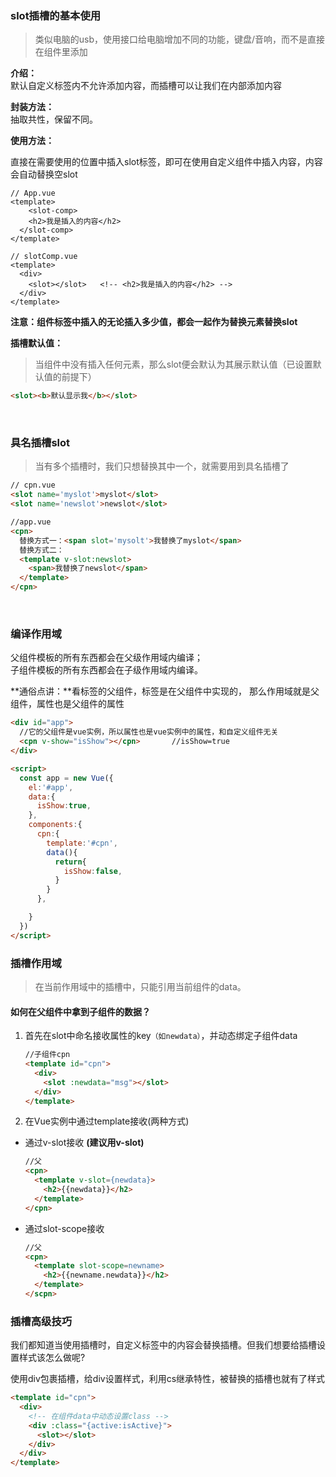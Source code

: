 ### slot插槽的基本使用

> 类似电脑的usb，使用接口给电脑增加不同的功能，键盘/音响，而不是直接在组件里添加  

**介绍：**  
默认自定义标签内不允许添加内容，而插槽可以让我们在内部添加内容

**封装方法：**  
抽取共性，保留不同。

**使用方法：**

直接在需要使用的位置中插入slot标签，即可在使用自定义组件中插入内容，内容会自动替换空slot		

```vue
// App.vue
<template>
	<slot-comp>
  	<h2>我是插入的内容</h2>
  </slot-comp>	
</template>
```

```vue
// slotComp.vue
<template>
  <div>
    <slot></slot> 	<!-- <h2>我是插入的内容</h2> -->
  </div>
</template>
```

**注意：组件标签中插入的无论插入多少值，都会一起作为替换元素替换slot**

**插槽默认值：**

> 当组件中没有插入任何元素，那么slot便会默认为其展示默认值（已设置默认值的前提下）

```html
<slot><b>默认显示我</b></slot>
```



<br>

### 具名插槽slot

> 当有多个插槽时，我们只想替换其中一个，就需要用到具名插槽了 

```html
// cpn.vue
<slot name='myslot'>myslot</slot>
<slot name='newslot'>newslot</slot>	

//app.vue
<cpn>
  替换方式一：<span slot='mysolt'>我替换了myslot</span>
  替换方式二：
  <template v-slot:newslot>
    <span>我替换了newslot</span>
  </template>
</cpn>
```
<br>

### 编译作用域

  父组件模板的所有东西都会在父级作用域内编译；  
  子组件模板的所有东西都会在子级作用域内编译。  

**通俗点讲：**看标签的父组件，标签是在父组件中实现的，
那么作用域就是父组件，属性也是父组件的属性

```html
<div id="app">
  //它的父组件是vue实例，所以属性也是vue实例中的属性，和自定义组件无关
  <cpn v-show="isShow"></cpn>		//isShow=true
</div>

<script>
  const app = new Vue({
    el:'#app',
    data:{
      isShow:true,
    },
    components:{
      cpn:{
        template:'#cpn',
        data(){
          return{
            isShow:false,
          }
        }
      },

    }
  })
</script>
```

### 插槽作用域

> 在当前作用域中的插槽中，只能引用当前组件的data。

#### 如何在父组件中拿到子组件的数据？

1. 首先在slot中命名接收属性的key`（如newdata）`，并动态绑定子组件data

   ```html
   //子组件cpn
   <template id="cpn">
     <div>
       <slot :newdata="msg"></slot>
     </div>
   </template>
   ```

2. 在Vue实例中通过template接收(两种方式)  

  * 通过v-slot接收  **(建议用v-slot)**

    ```html
    //父
    <cpn>
      <template v-slot={newdata}>
        <h2>{{newdata}}</h2>
      </template>
    </cpn>
    ```

  * 通过slot-scope接收

    ```html
    //父
    <cpn>
      <template slot-scope=newname>
        <h2>{{newname.newdata}}</h2>
      </template>
    </scpn>
    ```

  

### 插槽高级技巧

我们都知道当使用插槽时，自定义标签中的内容会替换插槽。但我们想要给插槽设置样式该怎么做呢?

使用div包裹插槽，给div设置样式，利用cs继承特性，被替换的插槽也就有了样式

```html
<template id="cpn">
  <div>
    <!-- 在组件data中动态设置class -->
    <div :class="{active:isActive}">
      <slot></slot>
    </div>
  </div>
</template>
```

